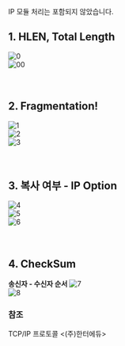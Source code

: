 
IP 모듈 처리는 포함되지 않았습니다.

## 1. HLEN, Total Length
![0](https://user-images.githubusercontent.com/71186266/168683469-15d5c3fa-8a32-4d9d-a8b9-a28f86c91b65.png) <br/>
![00](https://user-images.githubusercontent.com/71186266/168683466-5eba1b3a-c835-4901-9167-4d56256443e8.png) <br/> <br/><br/>

## 2. Fragmentation!
![1](https://user-images.githubusercontent.com/71186266/168683447-f5cce5c6-5f5b-408f-8bbe-3dfd82b4fac3.png)  <br/>
![2](https://user-images.githubusercontent.com/71186266/168683451-d305b38d-c80e-4868-a886-182f91b9b0d4.png)  <br/>
![3](https://user-images.githubusercontent.com/71186266/168683454-8592fcea-bdf0-406e-9e3b-1e1738a3b13d.png) <br/> <br/><br/>

## 3. 복사 여부 - IP Option
![4](https://user-images.githubusercontent.com/71186266/168683457-23dde217-5211-488f-8d88-1f72f03618d8.png) <br/>
![5](https://user-images.githubusercontent.com/71186266/168683458-da13a833-db54-4494-92db-68b1486f4627.png) <br/>
![6](https://user-images.githubusercontent.com/71186266/168683461-2e801101-fbe2-41ff-9961-2658f0825e74.png) <br/><br/><br/>

## 4. CheckSum
**송신자 - 수신자 순서**
![7](https://user-images.githubusercontent.com/71186266/168683462-7b8f5e54-27a5-425a-b081-f574022025d7.png) <br/>
![8](https://user-images.githubusercontent.com/71186266/168683464-521ccfa2-31ca-414b-9bd8-601c4e965a59.png) <br/>

### 참조
TCP/IP 프로토콜 <(주)한터에듀>
